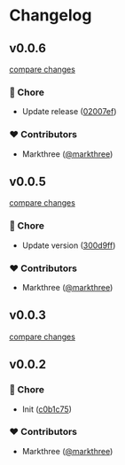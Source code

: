 # Changelog


## v0.0.6

[compare changes](https://github.com/markthree/nuxt-fix-ofetch/compare/v0.0.5...v0.0.6)

### 🏡 Chore

- Update release ([02007ef](https://github.com/markthree/nuxt-fix-ofetch/commit/02007ef))

### ❤️ Contributors

- Markthree ([@markthree](http://github.com/markthree))

## v0.0.5

[compare changes](https://github.com/markthree/nuxt-fix-ofetch/compare/v0.0.3...v0.0.5)

### 🏡 Chore

- Update version ([300d9ff](https://github.com/markthree/nuxt-fix-ofetch/commit/300d9ff))

### ❤️ Contributors

- Markthree ([@markthree](http://github.com/markthree))

## v0.0.3

[compare changes](https://github.com/markthree/nuxt-fix-ofetch/compare/v0.0.2...v0.0.3)

## v0.0.2


### 🏡 Chore

- Init ([c0b1c75](https://github.com/markthree/nuxt-fix-ofetch/commit/c0b1c75))

### ❤️ Contributors

- Markthree ([@markthree](http://github.com/markthree))


